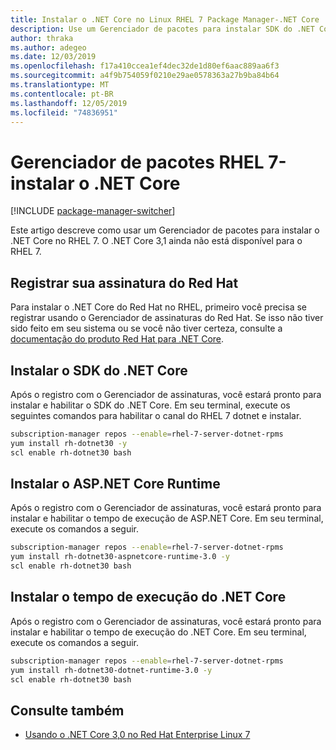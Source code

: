 ```yaml
---
title: Instalar o .NET Core no Linux RHEL 7 Package Manager-.NET Core
description: Use um Gerenciador de pacotes para instalar SDK do .NET Core e tempo de execução no RHEL 7.
author: thraka
ms.author: adegeo
ms.date: 12/03/2019
ms.openlocfilehash: f17a410ccea1ef4dec32de1d80ef6aac889aa6f3
ms.sourcegitcommit: a4f9b754059f0210e29ae0578363a27b9ba84b64
ms.translationtype: MT
ms.contentlocale: pt-BR
ms.lasthandoff: 12/05/2019
ms.locfileid: "74836951"
---
```

# <a name="rhel-7-package-manager---install-net-core"></a>Gerenciador de pacotes RHEL 7-instalar o .NET Core

[!INCLUDE [package-manager-switcher](includes/package-manager-switcher.md)]

Este artigo descreve como usar um Gerenciador de pacotes para instalar o .NET Core no RHEL 7. O .NET Core 3,1 ainda não está disponível para o RHEL 7.

## <a name="register-your-red-hat-subscription"></a>Registrar sua assinatura do Red Hat

Para instalar o .NET Core do Red Hat no RHEL, primeiro você precisa se registrar usando o Gerenciador de assinaturas do Red Hat. Se isso não tiver sido feito em seu sistema ou se você não tiver certeza, consulte a [documentação do produto Red Hat para .NET Core](https://access.redhat.com/documentation/net_core/).

## <a name="install-the-net-core-sdk"></a>Instalar o SDK do .NET Core

Após o registro com o Gerenciador de assinaturas, você estará pronto para instalar e habilitar o SDK do .NET Core. Em seu terminal, execute os seguintes comandos para habilitar o canal do RHEL 7 dotnet e instalar.

```bash
subscription-manager repos --enable=rhel-7-server-dotnet-rpms
yum install rh-dotnet30 -y
scl enable rh-dotnet30 bash
```

## <a name="install-the-aspnet-core-runtime"></a>Instalar o ASP.NET Core Runtime

Após o registro com o Gerenciador de assinaturas, você estará pronto para instalar e habilitar o tempo de execução de ASP.NET Core. Em seu terminal, execute os comandos a seguir.

<!-- TODO: is this the correct value? Taken from the webpage but it doesn't have aspnet in the name -->
```bash
subscription-manager repos --enable=rhel-7-server-dotnet-rpms
yum install rh-dotnet30-aspnetcore-runtime-3.0 -y
scl enable rh-dotnet30 bash
```

## <a name="install-the-net-core-runtime"></a>Instalar o tempo de execução do .NET Core

Após o registro com o Gerenciador de assinaturas, você estará pronto para instalar e habilitar o tempo de execução do .NET Core. Em seu terminal, execute os comandos a seguir.

```bash
subscription-manager repos --enable=rhel-7-server-dotnet-rpms
yum install rh-dotnet30-dotnet-runtime-3.0 -y
scl enable rh-dotnet30 bash
```

## <a name="see-also"></a>Consulte também

- [Usando o .NET Core 3,0 no Red Hat Enterprise Linux 7](https://access.redhat.com/documentation/en-us/net_core/3.0/html/getting_started_guide/gs_install_dotnet)
